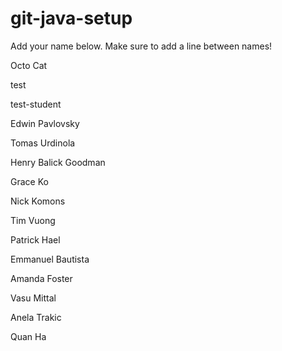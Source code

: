 # git-java-setup

Add your name below. Make sure to add a line between names!

Octo Cat

test

test-student

Edwin Pavlovsky

Tomas Urdinola

Henry Balick Goodman

Grace Ko

Nick Komons

Tim Vuong

Patrick Hael

Emmanuel Bautista

Amanda Foster

Vasu Mittal

Anela Trakic

Quan Ha
